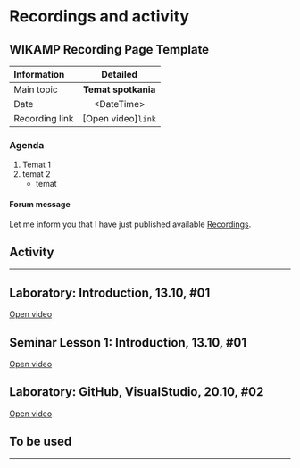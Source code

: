 # Recordings and activity

## WIKAMP Recording Page Template

| Information    |      Detailed       |
| :------------- | :-----------------: |
| Main topic     | **Temat spotkania** |
| Date           |    \<DateTime\>     |
| Recording link | [Open video]`link`  |

### Agenda

1. Temat 1
1. temat 2
   - temat

#### Forum message

Let me inform you that I have just published available [Recordings](https://ife.edu.p.lodz.pl/course/view.php?id=224#section-3).

## Activity

___

## Laboratory: Introduction, 13.10, #01

[Open video](https://youtu.be/04Ie7l98SwA)

## Seminar Lesson 1: Introduction, 13.10, #01

[Open video](https://youtu.be/JW8TInqJv50)

## Laboratory:  GitHub, VisualStudio, 20.10, #02

[Open video](https://youtu.be/DSzQWy8WnAE)

## To be used



___

